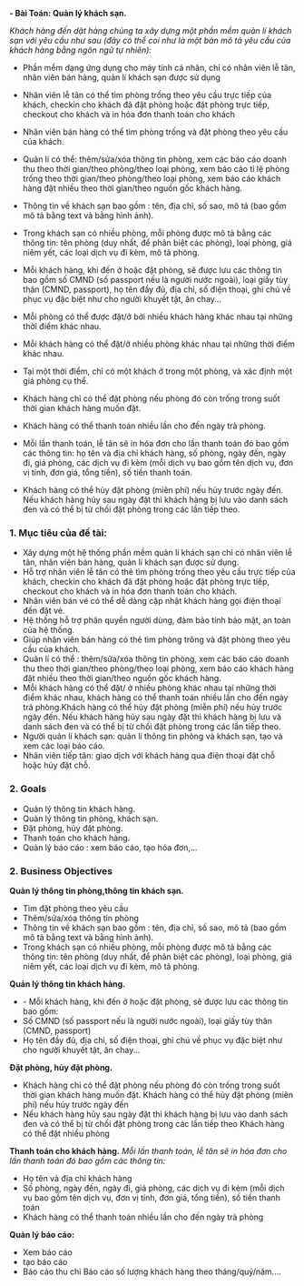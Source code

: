 **- Bài Toán: Quản lý khách sạn.**

*Khách hàng đến dặt hàng chúng ta xây dựng một phần mềm quản lí khách sạn với yêu cầu như sau (đây có thể coi như là một bản mô tả yêu cầu của khách hàng bằng ngôn ngữ tự nhiên):*

- Phần mềm dạng ứng dụng cho máy tính cá nhân, chỉ có nhân viên lễ tân, nhân viên bán hàng, quản lí khách sạn được sử dụng

- Nhân viên lễ tân có thể tìm phòng trống theo yêu cầu trực tiếp của khách, checkin cho khách đã đặt phòng hoặc đặt phòng trực tiếp, checkout cho khách và in hóa đơn thanh toán cho khách

- Nhân viên bán hàng có thể tìm phòng trống và đặt phòng theo yêu cầu của khách.

- Quản lí có thể: thêm/sửa/xóa thông tin phòng, xem các báo cáo doanh thu theo thời gian/theo phòng/theo loại phòng, xem báo cáo tỉ lệ phòng trống theo thời gian/theo phòng/theo loại phòng, xem báo cáo khách hàng đặt nhiều theo thời gian/theo nguồn gốc khách hàng.

- Thông tin về khách sạn bao gồm : tên, địa chỉ, số sao, mô tả (bao gồm mô tả bằng text và bằng hình ảnh).

- Trong khách sạn có nhiều phòng, mỗi phòng được mô tả bằng các thông tin: tên phòng (duy nhất, để phân biệt các phòng), loại phòng, giá niêm yết, các loại dịch vụ đi kèm, mô tả phòng.

- Mỗi khách hàng, khi đến ở hoặc đặt phòng, sẽ được lưu các thông tin bao gồm số CMND (số passport nếu là người nước ngoài), loại giấy tùy thân (CMND, passport), họ tên đầy đủ, địa chỉ, số điện thoại, ghi chú về phục vụ đặc biệt như cho người khuyết tật, ăn chay...

- Mỗi phòng có thể được đặt/ở bởi nhiều khách hàng khác nhau tại những thời điểm khác nhau.

- Mỗi khách hàng có thể đặt/ở nhiều phòng khác nhau tại những thời điểm khác nhau.

- Tại một thời điểm, chỉ có một khách ở trong một phòng, và xác định một giá phòng cụ thể.

- Khách hàng chỉ có thể đặt phòng nếu phòng đó còn trống trong suốt thời gian khách hàng muốn đặt.

- Khách hàng có thể thanh toán nhiều lần cho đến ngày trả phòng.

- Mỗi lần thanh toán, lễ tân sẽ in hóa đơn cho lần thanh toán đó bao gồm các thông tin: họ tên và địa chỉ khách hàng, số phòng, ngày đến, ngày đi, giá phòng, các dịch vụ đi kèm (mỗi dịch vụ bao gồm tên dịch vụ, đơn vị tính, đơn giá, tổng tiền), số tiền thanh toán.

- Khách hàng có thể hủy đặt phòng (miên phí) nếu hủy trước ngày đến. Nếu khách hàng hủy sau ngày đặt thì khách hàng bị lưu vào danh sách đen và có thể bị từ chối đặt phòng trong các lần tiếp theo.
### 1. Mục tiêu của đề tài:
- Xây dựng một hệ thống phần mềm quản lí khách sạn chỉ có nhân viên lễ tân, nhân viên bán hàng, quản lí khách sạn được sử dụng.
- Hỗ trợ nhân viên lễ tân có thẻ tìm phòng trống theo yêu cầu trực tiếp của khách, checkin cho khách đã đặt phòng hoặc đặt phòng trực tiếp, checkout cho khách và in hóa đơn thanh toán cho khách.
-	Nhân viên bán vé có thể dễ dàng cập nhật khách hàng gọi điện thoại đến đặt vé.
-	Hệ thống hỗ trợ phân quyền người dùng, đảm bảo tính bảo mật, an toàn của hệ thống.
-	Giúp nhân viên bán hàng có thẻ tìm phòng trông và đặt phòng theo yêu cầu của khách.
- Quản lí có thể : thêm/sửa/xóa thông tin phòng, xem các báo cáo doanh thu theo thời gian/theo phòng/theo loại phòng, xem báo cáo khách hàng đặt nhiều theo thời gian/theo nguồn gốc khách hàng.
- Mỗi khách hàng có thể đặt/ ở nhiều phòng khác nhau tại những thời điểm khác nhau, khách hàng có thể thanh toán nhiều lần cho đến ngày trả phòng.Khách hàng có thể hủy đặt phòng (miễn phí) nếu hủy trước ngày đến. Nếu khách hàng hủy sau ngày đặt thì khách hàng bị lưu và danh sách đen và có thể bị từ chối đặt phòng trong các lần tiếp theo.
- Người quản lí khách sạn: quản lí thông tin phòng và khách sạn, tạo và xem các loại báo cáo.
- Nhân viên tiếp tân: giao dịch với khách hàng qua điện thoại đặt chỗ hoặc hủy đặt chỗ. 
### 2. Goals
- Quản lý thông tin khách hàng.
- Quản lý thông tin phòng, khách sạn.
- Đặt phòng, hủy đặt phòng.
- Thanh toán cho khách hàng.
- Quản lý báo cáo : xem báo cáo, tạo hóa đơn,...
### 2. Business Objectives
**Quản lý thông tin phòng,thông tin khách sạn.**
 <ul>
 <li>Tìm đặt phòng theo yêu cầu</li>
 <li>Thêm/sửa/xóa thông tin phòng</li>
 <li>Thông tin về khách sạn bao gồm : tên, địa chỉ, số sao, mô tả (bao gồm mô tả bằng text và bằng hình ảnh). </li>
 <li> Trong khách sạn có nhiều phòng, mỗi phòng được mô tả bằng các thông tin: tên phòng (duy nhất, để phân biệt các phòng), loại phòng, giá niêm yết, các loại dịch vụ đi kèm, mô tả phòng.</li>
 </ul>
 
**Quản lý thông tin khách hàng.**
 <ul>
 <li>- Mỗi khách hàng, khi đến ở hoặc đặt phòng, sẽ được lưu các thông tin bao gồm:</li>
 <li>Số CMND (số passport nếu là người nước ngoài), loại giấy tùy thân (CMND, passport)</li>
 <li>Họ tên đầy đủ, địa chỉ, số điện thoại, ghi chú về phục vụ đặc biệt như cho người khuyết tật, ăn chay...</li>
 </ul>
 
 **Đặt phòng, hủy đặt phòng.**
 <ul>
 <li>Khách hàng chỉ có thể đặt phòng nếu phòng đó còn trống trong suốt thời gian khách hàng muốn đặt. Khách hàng có thể hủy đặt phòng (miên phí) nếu hủy trước ngày đến</li>
 <li>Nếu khách hàng hủy sau ngày đặt thì khách hàng bị lưu vào danh sách đen và có thể bị từ chối đặt phòng trong các lần tiếp theo Khách hàng có thể đặt nhiều phòng</li>
 </ul>
 
**Thanh toán cho khách hàng.**
*Mỗi lần thanh toán, lễ tân sẽ in hóa đơn cho lần thanh toán đó bao gồm các thông tin:*
 <ul>
 <li>Họ tên và địa chỉ khách hàng</li>
 <li>Số phòng, ngày đến, ngày đi, giá phòng, các dịch vụ đi kèm (mỗi dịch vụ bao gồm tên dịch vụ, đơn vị tính, đơn giá, tổng tiền), số tiền thanh toán</li>
 <li>Khách hàng có thể thanh toán nhiều lần cho đến ngày trả phòng</li>
 </ul>
 
**Quản lý báo cáo:**
 <ul>
 <li>Xem báo cáo</li>
 <li> tạo báo cáo</li>
 <li>Báo cáo thu chi Báo cáo số lượng khách hàng theo tháng/quý/năm....</li>
 </ul>

